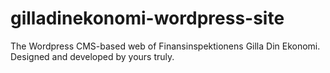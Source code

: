 # gilladinekonomi-wordpress-site
The Wordpress CMS-based web of Finansinspektionens Gilla Din Ekonomi. Designed and developed by yours truly.
